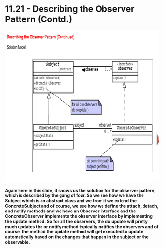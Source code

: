 # 11.21 - Describing the Observer Pattern (Contd.)

<img src="/images/11_21_01.jpg" width="800" height="500">

**Again here in this slide, it shows us the solution for the observer pattern, which is described by the gang of four. So we see how we have the Subject which is an abstract class and we from it we extend the ConcreteSubject and of course, we see how we define the attach, detach, and notify methods and we have an Observer interface and the ConcreteObserver implements the observer interface by implementing the update method. So for all the observers, the do update will pretty much updates the or notify method typically notifies the observers and of course, the method the update method will get executed to update automatically based on the changes that happen in the subject or the observable.**